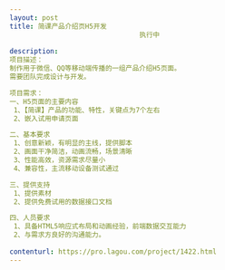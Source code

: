 ```yaml
---                
layout: post       
title: 简课产品介绍页H5开发
                                执行中
           
description: 
项目描述：
制作用于微信、QQ等移动端传播的一组产品介绍H5页面。
需要团队完成设计与开发。

项目需求：
一、H5页面的主要内容
 1、【简课】产品的功能、特性，关键点为7个左右
 2、嵌入试用申请页面

二、基本要求
 1、创意新颖，有明显的主线，提供脚本
 2、画面干净简洁，动画流畅，场景清晰
 3、性能高效，资源需求尽量小
 4、兼容性，主流移动设备测试通过

三、提供支持
 1、提供素材
 2、提供免费试用的数据接口文档

四、人员要求
 1、具备HTML5响应式布局和动画经验，前端数据交互能力
 2、与需求方良好的沟通能力。
     
contenturl: https://pro.lagou.com/project/1422.html      
---                 
```

